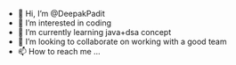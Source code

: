 - 👋 Hi, I’m @DeepakPadit
- 👀 I’m interested in coding 
- 🌱 I’m currently learning java+dsa concept
- 💞️ I’m looking to collaborate on working with a good team
- 📫 How to reach me ...

<!---
DeepakPadit/DeepakPadit is a ✨ special ✨ repository because its `README.md` (this file) appears on your GitHub profile.
You can click the Preview link to take a look at your changes.
--->
